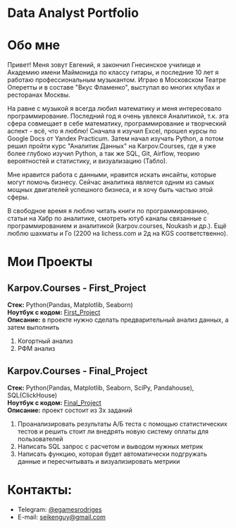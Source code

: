 # Data Analyst Portfolio

# Обо мне

Привет! Меня зовут Евгений, я закончил Гнесинское училище и Академию имени Маймонида по классу гитары, и последние 10 лет я работаю профессиональным музыкантом. Играю в Московском Театре Оперетты и в составе "Вкус Фламенко", выступал во многих клубах и ресторанах Москвы.

На равне с музыкой я всегда любил математику и меня интересовало программирование. Последний год я очень увлекся Аналитикой, т.к. эта сфера совмещает в себе математику, программирование и творческий аспект - всё, что я люблю! Сначала я изучил Excel, прошел курсы по Google Docs от Yandex Practicum. Затем начал изучать Python, а потом решил пройти курс "Аналитик Данных" на Karpov.Courses, где я уже более глубоко изучил Python, а так же SQL, Git, Airflow, теорию вероятностей и статистику, и визуализацию (Табло).

Мне нравится работа с данными, нравится искать инсайты, которые могут помочь бизнесу. Сейчас аналитика является одним из самых мощных двигателей успешного бизнеса, и я хочу быть частью этой сферы. 

В свободное время я люблю читать книги по программированию, статьи на Хабр по аналитике, смотреть ютуб каналы связанные с программированием и аналитикой (karpov.courses, Noukash и др.). Ещё люблю шахматы и Го (2200 на lichess.com и 2д на KGS соответственно).

# Мои Проекты


## Karpov.Courses - First_Project
**Стек:** Python(Pandas, Matplotlib, Seaborn)   
**Ноутбук с кодом:** [First_Project](https://github.com/EGR91/First_Project/blob/main/e_commerce_project.ipynb)    
**Описание:** в проекте нужно сделать предварительный анализ данных, а затем выполнить
1. Когортный анализ
2. РФМ анализ

## Karpov.Courses - Final_Project   
**Стек:** Python(Pandas, Matplotlib, Seaborn, SciPy, Pandahouse), SQL(ClickHouse)   
**Ноутбук с кодом:** [Final_Project](https://github.com/EGR91/Final_Project/blob/main/Final_Project.ipynb)    
**Описание:** проект состоит из 3х заданий  
1. Проанализировать результаты А/Б теста с помощью статистических тестов и решить стоит ли внедрять новую систему оплаты для пользователей
2. Написать SQL запрос с расчетом и выводом нужных метрик
3. Написать функцию, которая будет автоматически подгружать данные и пересчитывать и визуализировать метрики

# Контакты:  
- Telegram: [@egamesrodriges](https://t.me/egamesrodriges)
- E-mail: seikenguy@gmail.com  
